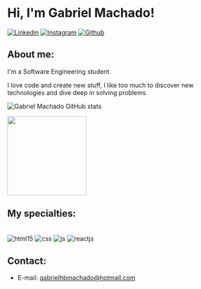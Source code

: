 

# Hi, I'm Gabriel Machado!

[![Linkedin](https://img.shields.io/badge/LinkedIn-0077B5?style=for-the-badge&logo=linkedin&logoColor=white)](https://www.linkedin.com/in/gabriel-machado-85b882261)
[![Instagram](https://img.shields.io/badge/Instagram-E4405F?style=for-the-badge&logo=instagram&logoColor=white)](https://www.instagram.com/gmachxdo)
[![Github](https://img.shields.io/badge/GitHub-100000?style=for-the-badge&logo=github&logoColor=white)](https://www.github.com/ghbmachado)

## About me:

I'm a Software Engineering student.

I love code and create new stuff, I like too much to discover new technologies and dive deep in solving problems.



![Gabriel Machado GitHub stats](https://github-readme-stats.vercel.app/api?username=ghbmachado&show_icons=true&theme=dark)

<img height="180em" src="https://github-readme-stats.vercel.app/api/top-langs/?username=ghbmachado&layout=compact&langs_count=16&theme=dark"/>

## My specialties:

<div style="display: inline_block"><br/>
<img align="center" alt="html15" src="https://img.shields.io/badge/HTML5-E34F26?style=for-the-badge&logo=html5&logoColor=white">
<img align="center" alt="css" src="https://img.shields.io/badge/CSS3-1572B6?style=for-the-badge&logo=css3&logoColor=white">
<img align="center" alt="js" src="https://img.shields.io/badge/JavaScript-F7DF1E?style=for-the-badge&logo=javascript&logoColor=black">
<img align="center" alt="reactjs" src="https://img.shields.io/badge/React-20232A?style=for-the-badge&logo=react&logoColor=61DAFB">

## Contact:
- E-mail: gabrielhbmachado@hotmail.com
